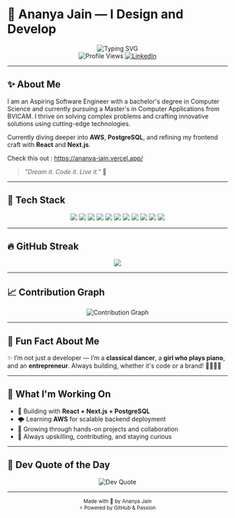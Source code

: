 # 🚀 Ananya Jain — I Design and Develop

<div align="center">
  <img src="https://readme-typing-svg.herokuapp.com?font=Fira+Code&weight=500&size=28&pause=1000&color=6366F1&center=true&vCenter=true&width=435&lines=Hi+%F0%9F%91%8B%2C+I'm+Ananya+Jain;Tech+Enthusiast+%F0%9F%92%BB;Creative+Thinker+%F0%9F%A7%91%E2%80%8D%F0%9F%92%BB" alt="Typing SVG" />
</div>

<div align="center">
  <img src="https://komarev.com/ghpvc/?username=jananya25&style=flat-square&color=6366F1" alt="Profile Views" />
  <a href="https://linkedin.com/in/ananyajain11">
    <img src="https://img.shields.io/badge/LinkedIn-Ananya%20Jain-blue?style=flat-square&logo=linkedin&logoColor=white" alt="LinkedIn" />
  </a>
</div>

---

## ✨ About Me

I am an Aspiring Software Engineer with a bachelor's degree in Computer Science and currently pursuing a Master's in Computer Applications from BVICAM. I thrive on solving complex problems and crafting innovative solutions using cutting-edge technologies.

Currently diving deeper into **AWS**, **PostgreSQL**, and refining my frontend craft with **React** and **Next.js**.

Check this out : https://ananya-jain.vercel.app/

> _"Dream it. Code it. Live it."_ 💫

---

## 🚀 Tech Stack

<p align="center">
  <img src="https://img.shields.io/badge/Java-ED8B00?style=for-the-badge&logo=openjdk&logoColor=white">
  <img src="https://img.shields.io/badge/React-%2320232a.svg?style=for-the-badge&logo=react&logoColor=%2361DAFB">
  <img src="https://img.shields.io/badge/Next.js-000000.svg?style=for-the-badge&logo=next.js&logoColor=white">
  <img src="https://img.shields.io/badge/TailwindCSS-%2338B2AC.svg?style=for-the-badge&logo=tailwind-css&logoColor=white">
  <img src="https://img.shields.io/badge/PostgreSQL-316192.svg?style=for-the-badge&logo=postgresql&logoColor=white">
  <img src="https://img.shields.io/badge/MongoDB-%234ea94b.svg?style=for-the-badge&logo=mongodb&logoColor=white">
  <img src="https://img.shields.io/badge/MySQL-4479A1.svg?style=for-the-badge&logo=mysql&logoColor=white">
  <img src="https://img.shields.io/badge/AWS-FF9900.svg?style=for-the-badge&logo=amazon-aws&logoColor=white">
  <img src="https://img.shields.io/badge/Firebase-%23039BE5.svg?style=for-the-badge&logo=firebase">
  <img src="https://img.shields.io/badge/Vercel-000000.svg?style=for-the-badge&logo=vercel&logoColor=white">
  <img src="https://img.shields.io/badge/Git-F05032.svg?style=for-the-badge&logo=git&logoColor=white">
</p>


---

## 🔥 GitHub Streak

<p align="center">
  <img src="https://streak-stats.demolab.com/?user=jananya25&theme=radical&hide_border=false&background=0D1117&ring=6366F1&currStreakLabel=ffffff&fire=FF9A00" />
</p>

---

## 📈 Contribution Graph

<div align="center">
  <img src="https://github-readme-activity-graph.vercel.app/graph?username=jananya25&theme=react-dark&hide_border=true&area=true&color=6366F1&line=6366F1&point=FFFFFF" alt="Contribution Graph" />
</div>

---

## 🎨 Fun Fact About Me

✨ I’m not just a developer — I’m a **classical dancer**, a **girl who plays piano**, and an **entrepreneur**. Always building, whether it's code or a brand! 💃👜👩‍💻

---

## 🎯 What I'm Working On

- 🚀 Building with **React + Next.js + PostgreSQL**
- 🌩️ Learning **AWS** for scalable backend deployment
- 💼 Growing through hands-on projects and collaboration
- 🧠 Always upskilling, contributing, and staying curious

---

## 💬 Dev Quote of the Day

<div align="center">
  <img src="https://quotes-github-readme.vercel.app/api?type=horizontal&theme=radical" alt="Dev Quote" />
</div>

---

<div align="center">
  <sub>Made with 💖 by Ananya Jain</sub>  
  <br>
  <sub>⚡ Powered by GitHub & Passion</sub>
</div>
